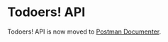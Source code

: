 # Todoers! API

Todoers! API is now moved to [Postman Documenter](https://documenter.getpostman.com/view/12544095/TVCjxRfd).

